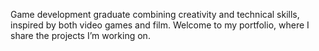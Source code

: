 Game development graduate combining creativity and technical skills, inspired by both video games and film.
Welcome to my portfolio, where I share the projects I’m working on.
